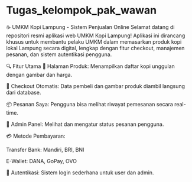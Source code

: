 # Tugas_kelompok_pak_wawan
☕ UMKM Kopi Lampung - Sistem Penjualan Online
Selamat datang di repositori resmi aplikasi web UMKM Kopi Lampung!
Aplikasi ini dirancang khusus untuk membantu pelaku UMKM dalam memasarkan produk kopi lokal Lampung secara digital, lengkap dengan fitur checkout, manajemen pesanan, dan sistem autentikasi pengguna.

🔍 Fitur Utama
🛒 Halaman Produk: Menampilkan daftar kopi unggulan dengan gambar dan harga.

🧾 Checkout Otomatis: Data pembeli dan gambar produk diambil langsung dari database.

📦 Pesanan Saya: Pengguna bisa melihat riwayat pemesanan secara real-time.

💼 Admin Panel: Melihat dan mengatur status pesanan pengguna.

💳 Metode Pembayaran:

Transfer Bank: Mandiri, BRI, BNI

E-Wallet: DANA, GoPay, OVO

🔐 Autentikasi: Sistem login sederhana untuk user dan admin.
